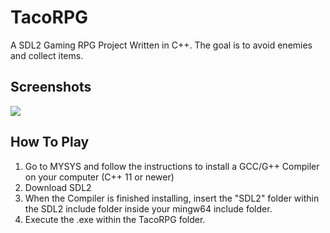 # TacoRPG
A SDL2 Gaming RPG Project Written in C++. The goal is to avoid enemies and collect items.

## Screenshots
<p float="left">
   <img src="https://i.postimg.cc/wvSrLVwZ/rpg.png width="400" />
</p>

## How To Play

1. Go to MYSYS and follow the instructions to install a GCC/G++ Compiler on your computer (C++ 11 or newer)
2. Download SDL2
3. When the Compiler is finished installing, insert the "SDL2" folder within the SDL2 include folder
   inside your mingw64 include folder.
4. Execute the .exe within the TacoRPG folder.
